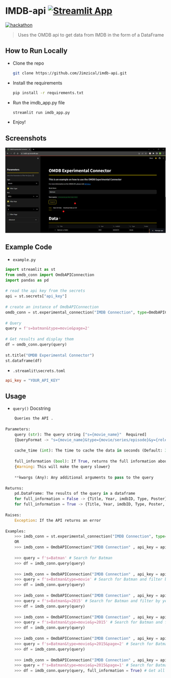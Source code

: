 # IMDB-api  [![Streamlit App](https://static.streamlit.io/badges/streamlit_badge_black_white.svg)](https://imdb-api.streamlit.app/)

[![hackathon](https://global.discourse-cdn.com/business7/uploads/streamlit/optimized/3X/d/6/d6e06e08c5eae258e58f8e71e9bb0db8c77a9db1_2_750x750.jpeg)](https://discuss.streamlit.io/t/connections-hackathon/47574)
<br/>
> Uses the OMDB api to get data from IMDB in the form of a DataFrame

## How to Run Locally
- Clone the repo
  ```bash
  git clone https://github.com/Jimzical/imdb-api.git
  ```
-  Install the requirements
      ```bash
    pip install -r requirements.txt
      ```
-   Run the imdb_app.py file
    ```bash
    streamlit run imdb_app.py
    ```
- Enjoy!

## Screenshots
![Screenshot 1](https://github.com/Jimzical/imdb-api/blob/media/home.png)

## Example Code
- `example.py`
```python
import streamlit as st
from omdb_conn import OmdbAPIConnection
import pandas as pd

# read the api key from the secrets
api = st.secrets["api_key"]

# create an instance of OmdbAPIConnection
omdb_conn = st.experimental_connection("IMDB Connection", type=OmdbAPIConnection , api_key=api)

# Query
query = f's=batman&type=movie&page=2'

# Get results and display them
df = omdb_conn.query(query)

st.title("OMDB Experimental Connector")
st.dataframe(df)
```

- `.streamlit\secrets.toml`
```toml
api_key = "YOUR_API_KEY"

```

## Usage

- `query()` Docstring
```python
    Queries the API .

Parameters:
    query (str): The query string ["s={movie_name}"  Required] 
    {QueryFormat -> "s={movie_name}&type={movie/series/episode}&y={release_year}&page={page_number}"}

    cache_time (int): The time to cache the data in seconds (Default: 3600)

    full_information (bool): If True, returns the full information about the movie
    {Warning: This will make the query slower}

    **kwargs (Any): Any additional arguments to pass to the query

Returns:
    pd.DataFrame: The results of the query in a dataframe
    for full_information = False -> {Title, Year, imdbID, Type, Poster}
    for full_information = True -> {Title, Year, imdbID, Type, Poster, Rated, Released, Runtime, Genre, Director, Writer, Actors, Plot, Language, Country, Awards,  Metascore, imdbRating, imdbVotes, imdbID, Type, DVD, BoxOffice, Production, Website, totalSeasons}

Raises:
    Exception: If the API returns an error

Examples:
    >>> imdb_conn = st.experimental_connection("IMDB Connection", type=OmdbAPIConnection , api_key=api)
    OR
    >>> imdb_conn = OmdbAPIConnection("IMDB Connection" , api_key = api)
    
    >>> query = f's=Batman' # Search for Batman
    >>> df = imdb_conn.query(query)

    >>> imdb_conn = OmdbAPIConnection("IMDB Connection" , api_key = api)
    >>> query = f's=Batman&type=movie' # Search for Batman and filter by type movie
    >>> df = imdb_conn.query(query)

    >>> imdb_conn = OmdbAPIConnection("IMDB Connection" , api_key = api)
    >>> query = f's=Batman&y=2015' # Search for Batman and filter by year 2015
    >>> df = imdb_conn.query(query)

    >>> imdb_conn = OmdbAPIConnection("IMDB Connection" , api_key = api)
    >>> query = f's=Batman&type=movie&y=2015' # Search for Batman and filter by type movie and year 2015
    >>> df = imdb_conn.query(query)

    >>> imdb_conn = OmdbAPIConnection("IMDB Connection" , api_key = api)
    >>> query = f's=Batman&type=movie&y=2015&page=2' # Search for Batman and filter by type movie and year 2015 and page 2 results
    >>> df = imdb_conn.query(query)

    >>> imdb_conn = OmdbAPIConnection("IMDB Connection" , api_key = api)
    >>> query = f's=Batman&type=movie&y=2015&page=1' # Search for Batman and filter by type movie and year 2015 and page 1
    >>> df = imdb_conn.query(query, full_information = True) # Get all the information about the movie
```
